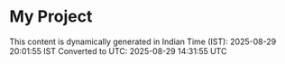 # My Project

This content is dynamically generated in Indian Time (IST): 2025-08-29 20:01:55 IST
Converted to UTC: 2025-08-29 14:31:55 UTC

